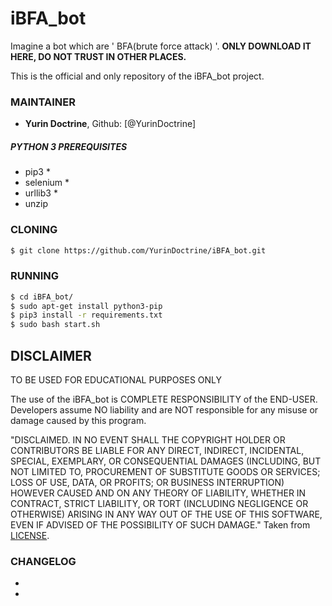 # iBFA_bot
Imagine a bot which are ' BFA(brute force attack) '.
**ONLY DOWNLOAD IT HERE, DO NOT TRUST IN OTHER PLACES.**

This is the official and only repository of the iBFA_bot project.

### MAINTAINER

- **Yurin Doctrine**, Github: [@YurinDoctrine]

##### PYTHON 3 PREREQUISITES
- pip3 *
- selenium *
- urllib3 *
- unzip
### CLONING

```sh
$ git clone https://github.com/YurinDoctrine/iBFA_bot.git
```

### RUNNING

```sh
$ cd iBFA_bot/
$ sudo apt-get install python3-pip
$ pip3 install -r requirements.txt
$ sudo bash start.sh
```

## DISCLAIMER

TO BE USED FOR EDUCATIONAL PURPOSES ONLY

The use of the iBFA_bot is COMPLETE RESPONSIBILITY of the END-USER. Developers assume NO liability and are NOT responsible for any misuse or damage caused by this program.

"DISCLAIMED. IN NO EVENT SHALL THE COPYRIGHT HOLDER OR CONTRIBUTORS BE LIABLE
FOR ANY DIRECT, INDIRECT, INCIDENTAL, SPECIAL, EXEMPLARY, OR CONSEQUENTIAL
DAMAGES (INCLUDING, BUT NOT LIMITED TO, PROCUREMENT OF SUBSTITUTE GOODS OR
SERVICES; LOSS OF USE, DATA, OR PROFITS; OR BUSINESS INTERRUPTION) HOWEVER
CAUSED AND ON ANY THEORY OF LIABILITY, WHETHER IN CONTRACT, STRICT LIABILITY,
OR TORT (INCLUDING NEGLIGENCE OR OTHERWISE) ARISING IN ANY WAY OUT OF THE USE
OF THIS SOFTWARE, EVEN IF ADVISED OF THE POSSIBILITY OF SUCH DAMAGE."
Taken from [LICENSE](LICENSE).


### CHANGELOG
-
-
